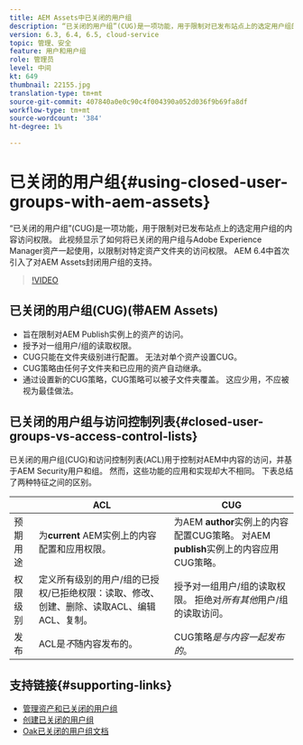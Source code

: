 ```yaml
---
title: AEM Assets中已关闭的用户组
description: “已关闭的用户组”(CUG)是一项功能，用于限制对已发布站点上的选定用户组的内容访问权限。 此视频显示了如何将已关闭的用户组与Adobe Experience Manager资产一起使用，以限制对特定资产文件夹的访问权限。
version: 6.3, 6.4, 6.5, cloud-service
topic: 管理、安全
feature: 用户和用户组
role: 管理员
level: 中间
kt: 649
thumbnail: 22155.jpg
translation-type: tm+mt
source-git-commit: 407840a0e0c90c4f004390a052d036f9b69fa8df
workflow-type: tm+mt
source-wordcount: '384'
ht-degree: 1%

---
```



# 已关闭的用户组{#using-closed-user-groups-with-aem-assets}

“已关闭的用户组”(CUG)是一项功能，用于限制对已发布站点上的选定用户组的内容访问权限。 此视频显示了如何将已关闭的用户组与Adobe Experience Manager资产一起使用，以限制对特定资产文件夹的访问权限。 AEM 6.4中首次引入了对AEM Assets封闭用户组的支持。

>[!VIDEO](https://video.tv.adobe.com/v/22155?quality=12&learn=on)

## 已关闭的用户组(CUG)(带AEM Assets)

* 旨在限制对AEM Publish实例上的资产的访问。
* 授予对一组用户/组的读取权限。
* CUG只能在文件夹级别进行配置。 无法对单个资产设置CUG。
* CUG策略由任何子文件夹和已应用的资产自动继承。
* 通过设置新的CUG策略，CUG策略可以被子文件夹覆盖。 这应少用，不应被视为最佳做法。

## 已关闭的用户组与访问控制列表{#closed-user-groups-vs-access-control-lists}

已关闭的用户组(CUG)和访问控制列表(ACL)用于控制对AEM中内容的访问，并基于AEM Security用户和组。 然而，这些功能的应用和实现却大不相同。 下表总结了两种特征之间的区别。

|  | ACL | CUG |
| ----------------- | -------------------------------------------------------------------------------------------------------------------------------- | ----------------------------------------------------------------------------------------------------------------------------- |
| 预期用途 | 为&#x200B;**current** AEM实例上的内容配置和应用权限。 | 为AEM **author**&#x200B;实例上的内容配置CUG策略。 对AEM **publish**&#x200B;实例上的内容应用CUG策略。 |
| 权限级别 | 定义所有级别的用户/组的已授权/已拒绝权限：读取、修改、创建、删除、读取ACL、编辑ACL、复制。 | 授予对一组用户/组的读取权限。 拒绝对&#x200B;*所有其他*&#x200B;用户/组的读取访问。 |
| 发布 | ACL是&#x200B;*不*&#x200B;随内容发布的。 | CUG策略&#x200B;*是与内容一起发布的*。 |

## 支持链接{#supporting-links}

* [管理资产和已关闭的用户组](https://experienceleague.adobe.com/docs/experience-manager-65/assets/managing/manage-assets.html?lang=en#closed-user-group)
* [创建已关闭的用户组](https://experienceleague.adobe.com/docs/experience-manager-65/administering/security/cug.html)
* [Oak已关闭的用户组文档](https://jackrabbit.apache.org/oak/docs/security/authorization/cug.html)
